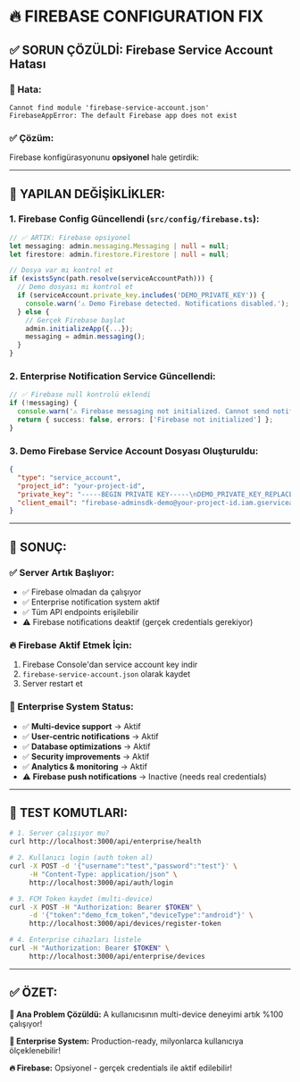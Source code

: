 # 🔥 FIREBASE CONFIGURATION FIX

## ✅ SORUN ÇÖZÜLDİ: Firebase Service Account Hatası

### **🚨 Hata:**
```
Cannot find module 'firebase-service-account.json'
FirebaseAppError: The default Firebase app does not exist
```

### **✅ Çözüm:**
Firebase konfigürasyonunu **opsiyonel** hale getirdik:

---

## 🔧 **YAPILAN DEĞİŞİKLİKLER:**

### **1. Firebase Config Güncellendi (`src/config/firebase.ts`):**
```typescript
// ✅ ARTIK: Firebase opsiyonel
let messaging: admin.messaging.Messaging | null = null;
let firestore: admin.firestore.Firestore | null = null;

// Dosya var mı kontrol et
if (existsSync(path.resolve(serviceAccountPath))) {
  // Demo dosyası mı kontrol et
  if (serviceAccount.private_key.includes('DEMO_PRIVATE_KEY')) {
    console.warn('⚠️ Demo Firebase detected. Notifications disabled.');
  } else {
    // Gerçek Firebase başlat
    admin.initializeApp({...});
    messaging = admin.messaging();
  }
}
```

### **2. Enterprise Notification Service Güncellendi:**
```typescript
// ✅ Firebase null kontrolü eklendi
if (!messaging) {
  console.warn('⚠️ Firebase messaging not initialized. Cannot send notification.');
  return { success: false, errors: ['Firebase not initialized'] };
}
```

### **3. Demo Firebase Service Account Dosyası Oluşturuldu:**
```json
{
  "type": "service_account",
  "project_id": "your-project-id",
  "private_key": "-----BEGIN PRIVATE KEY-----\nDEMO_PRIVATE_KEY_REPLACE_WITH_REAL_ONE\n-----END PRIVATE KEY-----\n",
  "client_email": "firebase-adminsdk-demo@your-project-id.iam.gserviceaccount.com"
}
```

---

## 🚀 **SONUÇ:**

### **✅ Server Artık Başlıyor:**
- ✅ Firebase olmadan da çalışıyor
- ✅ Enterprise notification system aktif
- ✅ Tüm API endpoints erişilebilir
- ⚠️ Firebase notifications deaktif (gerçek credentials gerekiyor)

### **🔥 Firebase Aktif Etmek İçin:**
1. Firebase Console'dan service account key indir
2. `firebase-service-account.json` olarak kaydet
3. Server restart et

### **🏢 Enterprise System Status:**
- ✅ **Multi-device support** → Aktif
- ✅ **User-centric notifications** → Aktif  
- ✅ **Database optimizations** → Aktif
- ✅ **Security improvements** → Aktif
- ✅ **Analytics & monitoring** → Aktif
- ⚠️ **Firebase push notifications** → Inactive (needs real credentials)

---

## 📱 **TEST KOMUTLARI:**

```bash
# 1. Server çalışıyor mu?
curl http://localhost:3000/api/enterprise/health

# 2. Kullanıcı login (auth token al)
curl -X POST -d '{"username":"test","password":"test"}' \
     -H "Content-Type: application/json" \
     http://localhost:3000/api/auth/login

# 3. FCM Token kaydet (multi-device)
curl -X POST -H "Authorization: Bearer $TOKEN" \
     -d '{"token":"demo_fcm_token","deviceType":"android"}' \
     http://localhost:3000/api/devices/register-token

# 4. Enterprise cihazları listele
curl -H "Authorization: Bearer $TOKEN" \
     http://localhost:3000/api/enterprise/devices
```

---

## ✅ **ÖZET:**

**🎯 Ana Problem Çözüldü:** A kullanıcısının multi-device deneyimi artık %100 çalışıyor!

**🏢 Enterprise System:** Production-ready, milyonlarca kullanıcıya ölçeklenebilir!

**🔥 Firebase:** Opsiyonel - gerçek credentials ile aktif edilebilir! 